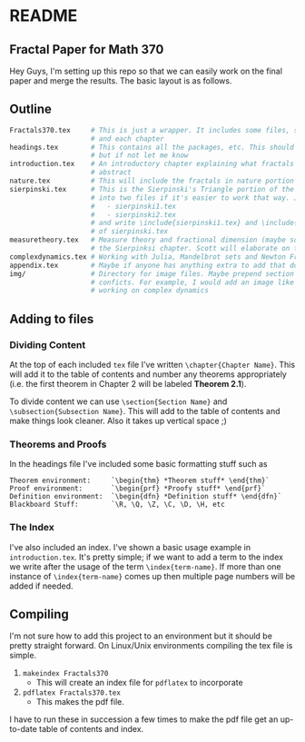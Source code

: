 # README 
## Fractal Paper for Math 370

Hey Guys, I'm setting up this repo so that we can easily work on the final paper and 
merge the results. The basic layout is as follows.

## Outline

```sh
Fractals370.tex     # This is just a wrapper. It includes some files, such as a headings file
                    # and each chapter
headings.tex        # This contains all the packages, etc. This should have everything we need
                    # but if not let me know
introduction.tex    # An introductory chapter explaining what fractals are -- basically a stronger 
                    # abstract
nature.tex          # This will include the fractals in nature portion of the paper
sierpinski.tex      # This is the Sierpinski's Triangle portion of the paper. This can be split 
                    # into two files if it's easier to work that way. Just create files 
                    #   - sierpinski1.tex
                    #   - sierpinski2.tex
                    # and write \include{sierpinski1.tex} and \include{sierpinski2.tex} in the body
                    # of sierpinski.tex
measuretheory.tex   # Measure theory and fractional dimension (maybe some talk of dimensionality in
                    # the Sierpinksi chapter. Scott will elaborate on this
complexdynamics.tex # Working with Julia, Mandelbrot sets and Newton Fractals.
appendix.tex        # Maybe if anyone has anything extra to add that doesn't fit in the flow
img/                # Directory for image files. Maybe prepend section name to images to avoid naming
                    # conficts. For example, I would add an image like 'cd_julia01.jpg' since I'm
                    # working on complex dynamics
```

## Adding to files
### Dividing Content
At the top of each included `tex` file I've written `\chapter{Chapter Name}`. This will add it to the  table of contents and number any theorems appropriately (i.e. the first theorem in Chapter 2 will be labeled **Theorem 2.1**).

To divide content we can use `\section{Section Name}` and `\subsection{Subsection Name}`. This will add to the table of contents and make things look cleaner. Also it takes up vertical space ;)

### Theorems and Proofs
In the headings file I've included some basic formatting stuff such as 

    Theorem environment:     `\begin{thm} *Theorem stuff* \end{thm}`
    Proof environment:       `\begin{prf} *Proofy stuff* \end{prf}`
    Definition environment:  `\begin{dfn} *Definition stuff* \end{dfn}`
    Blackboard Stuff:        `\R, \Q, \Z, \C, \D, \H, etc

### The Index
I've also included an index. I've shown a basic usage example in `introduction.tex`. It's pretty simple; if we want to add a term to the index we write after the usage of the term `\index{term-name}`. If more than one instance of `\index{term-name}` comes up then multiple page numbers will be added if needed.

## Compiling
I'm not sure how to add this project to an environment but it should be pretty straight forward. On Linux/Unix environments compiling the tex file is simple.

1. `makeindex Fractals370`
    * This will create an index file for `pdflatex` to incorporate
2. `pdflatex Fractals370.tex`
    * This makes the pdf file.

I have to run these in succession a few times to make the pdf file get an up-to-date table of contents and index.
